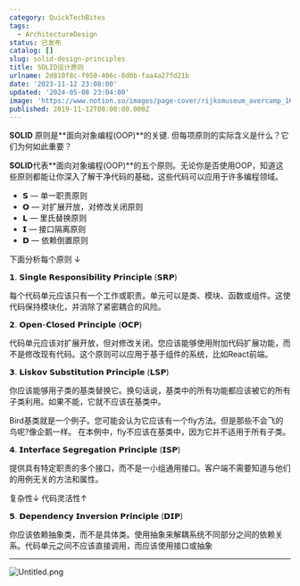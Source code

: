 ```yaml
---
category: QuickTechBites
tags:
  - ArchitectureDesign
status: 已发布
catalog: []
slug: solid-design-principles
title: SOLID设计原则
urlname: 2d810f8c-f950-406c-8d0b-faa4a27fd21b
date: '2023-11-12 23:08:00'
updated: '2024-05-08 23:04:00'
image: 'https://www.notion.so/images/page-cover/rijksmuseum_avercamp_1620.jpg'
published: 2019-11-12T08:00:00.000Z
---
```


**SOLID** 原则是**面向对象编程(OOP)**的关键. 但每项原则的实际含义是什么？它们为何如此重要？


**SOLID**代表**面向对象编程(OOP)**的五个原则。无论你是否使用OOP，知道这些原则都能让你深入了解干净代码的基础，这些代码可以应用于许多编程领域。

- 𝗦 — 单一职责原则
- 𝗢 — 对扩展开放，对修改关闭原则
- 𝗟 — 里氏替换原则
- 𝗜 — 接口隔离原则
- 𝗗 — 依赖倒置原则

下面分析每个原则 ↓


𝟭. 𝗦𝗶𝗻𝗴𝗹𝗲 𝗥𝗲𝘀𝗽𝗼𝗻𝘀𝗶𝗯𝗶𝗹𝗶𝘁𝘆 𝗣𝗿𝗶𝗻𝗰𝗶𝗽𝗹𝗲 (𝗦𝗥𝗣)


每个代码单元应该只有一个工作或职责。单元可以是类、模块、函数或组件。这使代码保持模块化，并消除了紧密耦合的风险。


𝟮. 𝗢𝗽𝗲𝗻-𝗖𝗹𝗼𝘀𝗲𝗱 𝗣𝗿𝗶𝗻𝗰𝗶𝗽𝗹𝗲 (𝗢𝗖𝗣)


代码单元应该对扩展开放，但对修改关闭。您应该能够使用附加代码扩展功能，而不是修改现有代码。这个原则可以应用于基于组件的系统，比如React前端。


𝟯. 𝗟𝗶𝘀𝗸𝗼𝘃 𝗦𝘂𝗯𝘀𝘁𝗶𝘁𝘂𝘁𝗶𝗼𝗻 𝗣𝗿𝗶𝗻𝗰𝗶𝗽𝗹𝗲 (𝗟𝗦𝗣)


你应该能够用子类的基类替换它。换句话说，基类中的所有功能都应该被它的所有子类利用。如果不能，它就不应该在基类中。


Bird基类就是一个例子。您可能会认为它应该有一个fly方法。但是那些不会飞的鸟呢?像企鹅一样。
在本例中，fly不应该在基类中，因为它并不适用于所有子类。


𝟰. 𝗜𝗻𝘁𝗲𝗿𝗳𝗮𝗰𝗲 𝗦𝗲𝗴𝗿𝗲𝗴𝗮𝘁𝗶𝗼𝗻 𝗣𝗿𝗶𝗻𝗰𝗶𝗽𝗹𝗲 (𝗜𝗦𝗣)


提供具有特定职责的多个接口，而不是一小组通用接口。客户端不需要知道与他们的用例无关的方法和属性。


复杂性↓
代码灵活性↑


𝟱. 𝗗𝗲𝗽𝗲𝗻𝗱𝗲𝗻𝗰𝘆 𝗜𝗻𝘃𝗲𝗿𝘀𝗶𝗼𝗻 𝗣𝗿𝗶𝗻𝗰𝗶𝗽𝗹𝗲 (𝗗𝗜𝗣)


你应该依赖抽象类，而不是具体类。使用抽象来解耦系统不同部分之间的依赖关系。代码单元之间不应该直接调用，而应该使用接口或抽象


---


![Untitled.png](https://prod-files-secure.s3.us-west-2.amazonaws.com/5d24fe63-e567-4804-86f9-9fdc62e13082/6fc4afd3-478b-4aaf-9884-0a3f8e406a71/Untitled.png?X-Amz-Algorithm=AWS4-HMAC-SHA256&X-Amz-Content-Sha256=UNSIGNED-PAYLOAD&X-Amz-Credential=ASIAZI2LB466RVK5KXZI%2F20250202%2Fus-west-2%2Fs3%2Faws4_request&X-Amz-Date=20250202T053508Z&X-Amz-Expires=3600&X-Amz-Security-Token=IQoJb3JpZ2luX2VjENz%2F%2F%2F%2F%2F%2F%2F%2F%2F%2FwEaCXVzLXdlc3QtMiJHMEUCIQCnjL6zOFpNuj9xBppdoXvHlL7cLb1LkZfiwq9pbiRt6QIgZ91ZbdU5DsH9DqxbTSQhMOcDGwGhTsXwz%2BQz3sOObMsqiAQI5f%2F%2F%2F%2F%2F%2F%2F%2F%2F%2FARAAGgw2Mzc0MjMxODM4MDUiDBu8i0l4R9IqngNEISrcA0J232YvQczUMpzpv4QX2S1ZXBrWRYKSgYauxB47pNPY%2Fob6QSJUyQ4Ykyb6sPgo6qYFBkwqW1oshAfrSsfUjbXeZhDIEZSb4D0i%2F4Aj5mIEXcGtwQJbCDojotNYniSdri0ak6ESyni7%2FvS8heu3RLtbmB7R5lZ0WLAk9n1E%2F034I2y05B2i7TfYNpXseGKV2NuZMdFQI9dQ8VMbze5eoUEas5OCPuPH9Sm109UZnLTEzrVrs1p9OSkonpe4lKWwAdwiKHwXi6T3s1RDIcUgEiszv%2Bbjy2Kv7qxdcqzqVZd%2BmgASRnP%2FC3vznsnkcm3s3JC2adVFShY4ztrxtI2QsHTENjrT7vPlXYXRwYSGH%2BDNKYK4xAAXhzWlKxt%2BPvOpvuS3aiHqdqcKMuhsHq8JCqwbILkEkP3hwV3iTzdhrQ%2FUOFwsrjjSaM%2BRv9NZHHMwH%2BKVPBVW5Dy%2F9xEp9z8PEjp9oAaprgXQRUoNOp74i7mbeYXwiE3AEOgO23YUMgavRlZpULvGZJSsXQqoRUZy1WkIaVt9B2FB2RPunsMj5k2KD2mCk5IYJ1qHQq5dHJvA%2BHdiM2HyJNt5kfS8uduDKOt3iELR79x4CILa3cmz1EgbLwxX%2Fodg5pj%2FL53yMJXh%2B7wGOqUBTjtQPCnnASLQDVHLkY2PxSMIpFr5Ra9ftoC0MVFSWPFVR6Q9kiiPIdWHoS6395fsOZH4Ha15%2FCsUPyGsyBWRqNYlsiolSz%2B0L4LOVZ5UftctAHosUSwi%2F72gybnxzehu0k1xtt7p%2FkINt1zc8VxCxI4lEParmGak8aWsuqlweUucc2a5tApkCFXCWqdoePNZI0S2qLrqNCYlO6qzTdwy1Vgqjy%2F%2F&X-Amz-Signature=edf614dd94a3b843629b3661d975545226b59031d94053479df495c241c9d208&X-Amz-SignedHeaders=host&x-id=GetObject)

